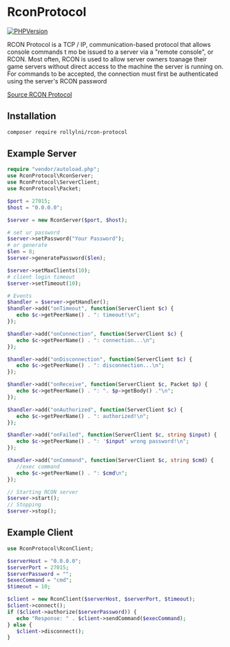 # RconProtocol

[![PHPVersion](https://img.shields.io/packagist/php-v/rollylni/rcon-protocol?style=plastic)](https://packagist.org/packages/rollylni/rcon-protocol)

RCON Protocol is a TCP / IP, communication-based protocol that allows console commands t mo be issued to a server via a "remote console",  or RCON. Most often, RCON is used to allow server owners toanage their game servers without direct access to the machine the server is running on.  For commands to be accepted, the connection must first be authenticated using the server's RCON password

[Source RCON Protocol](https://developer.valvesoftware.com/wiki/Source_RCON_Protocol)

## Installation
```bash
composer require rollylni/rcon-protocol
```

## Example Server
```php
require "vendor/autoload.php";
use RconProtocol\RconServer;
use RconProtocol\ServerClient;
use RconProtocol\Packet;

$port = 27015;
$host = "0.0.0.0";

$server = new RconServer($port, $host);

# set ur password
$server->setPassword("Your Password");
# or generate
$len = 8;
$server->generatePassword($len);

$server->setMaxClients(10);
# client login timeout
$server->setTimeout(10);

# Events
$handler = $server->getHandler();
$handler->add("onTimeout", function(ServerClient $c) {
   echo $c->getPeerName() . ": timeout!\n";
});

$handler->add("onConnection", function(ServerClient $c) {
   echo $c->getPeerName() . ": connection...\n";
});

$handler->add("onDisconnection", function(ServerClient $c) {
   echo $c->getPeerName() . ": disconnection...\n";
});

$handler->add("onReceive", function(ServerClient $c, Packet $p) {
   echo $c->getPeerName() . ": ". $p->getBody() ."\n";
});

$handler->add("onAuthorized", function(ServerClient $c) {
   echo $c->getPeerName() . ": authorized!\n";
});

$handler->add("onFailed", function(ServerClient $c, string $input) {
   echo $c->getPeerName() . ": '$input' wrong password!\n";
});

$handler->add("onCommand", function(ServerClient $c, string $cmd) {
   //exec command
   echo $c->getPeerName() . ": $cmd\n";
});

// Starting RCON server
$server->start();
// Stopping
$server->stop();
```

## Example Client
```php
use RconProtocol\RconClient;

$serverHost = "0.0.0.0";
$serverPort = 27015;
$serverPassword = "";
$execCommand = "cmd";
$timeout = 10;

$client = new RconClient($serverHost, $serverPort, $timeout);
$client->connect();
if ($client->authorize($serverPassword)) {
   echo "Response: " . $client->sendCommand($execCommand);
} else {
   $client->disconnect();
}
```
